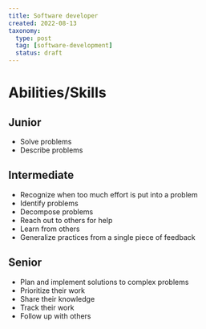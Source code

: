 ```yaml
---
title: Software developer
created: 2022-08-13
taxonomy:
  type: post
  tag: [software-development]
  status: draft
---
```


# Abilities/Skills
## Junior
* Solve problems
* Describe problems

## Intermediate
* Recognize when too much effort is put into a problem
* Identify problems
* Decompose problems
* Reach out to others for help
* Learn from others
* Generalize practices from a single piece of feedback

## Senior
* Plan and implement solutions to complex problems
* Prioritize their work
* Share their knowledge
* Track their work
* Follow up with others
